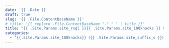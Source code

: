 ```yaml
---
date: '{{ .Date }}'
draft: true
slug: '{{ .File.ContentBaseName }}'
# title: '{{ replace .File.ContentBaseName "-" " " | title }}'
title: "{{ .Site.Params.site_rsql }}{{ .Site.Params.site_100knocks }}（{{ .Site.Params.site_suffix_s }}）{{ title .File.ContentBaseName }}"
categories: 
  - "{{.Site.Params.site_100knocks}}（{{ .Site.Params.site_suffix_s }}）"
---
```

